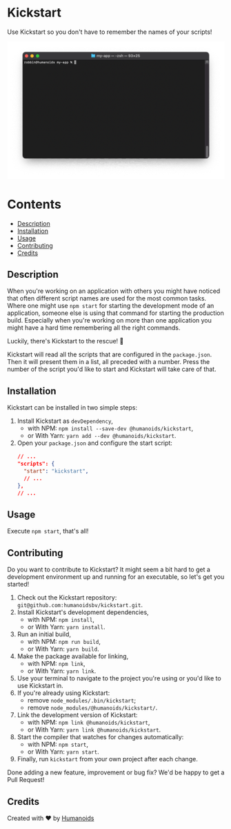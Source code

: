 # Kickstart

Use Kickstart so you don't have to remember the names of your scripts!

![](kickstart.gif)

# Contents

- [Description](#description)
- [Installation](#installation)
- [Usage](#usage)
- [Contributing](#contributing)
- [Credits](#credits)

## Description

When you're working on an application with others you might have noticed that often different script names are used for the most common tasks. Where one might use `npm start` for starting the development mode of an application, someone else is using that command for starting the production build. Especially when you're working on more than one application you might have a hard time remembering all the right commands.

Luckily, there's Kickstart to the rescue! 🚀

Kickstart will read all the scripts that are configured in the `package.json`. Then it will present them in a list, all preceded with a number. Press the number of the script you'd like to start and Kickstart will take care of that.

## Installation

Kickstart can be installed in two simple steps:

1. Install Kickstart as `devDependency`,
   - with NPM: `npm install --save-dev @humanoids/kickstart`,
   - or With Yarn: `yarn add --dev @humanoids/kickstart`.
2. Open your `package.json` and configure the start script:
   ```json
   // ...
   "scripts": {
     "start": "kickstart",
     // ...
   },
   // ...
   ```

## Usage

Execute `npm start`, that's all!

## Contributing

Do you want to contribute to Kickstart? It might seem a bit hard to get a development environment up and running for an executable, so let's get you started!

1. Check out the Kickstart repository: `git@github.com:humanoidsbv/kickstart.git`.
2. Install Kickstart's development dependencies,
   - with NPM: `npm install`,
   - or With Yarn: `yarn install`.
3. Run an initial build,
   - with NPM: `npm run build`,
   - or With Yarn: `yarn build`.
4. Make the package available for linking,
   - with NPM: `npm link`,
   - or With Yarn: `yarn link`.
5. Use your terminal to navigate to the project you're using or you'd like to use Kickstart in.
6. If you're already using Kickstart:
   - remove `node_modules/.bin/kickstart`;
   - remove `node_modules/@humanoids/kickstart/`.
7. Link the development version of Kickstart:
   - with NPM: `npm link @humanoids/kickstart`,
   - or With Yarn: `yarn link @humanoids/kickstart`.
8. Start the compiler that watches for changes automatically:
   - with NPM: `npm start`,
   - or With Yarn: `yarn start`.
9. Finally, run `kickstart` from your own project after each change.

Done adding a new feature, improvement or bug fix? We'd be happy to get a Pull Request!

## Credits

Created with ♥ by [Humanoids](https://humanoids.nl)
